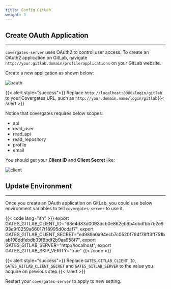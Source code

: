 ```yaml
---
title: Config GitLab
weight: 3
---
```


## Create OAuth Application

---

`covergates-server` uses OAuth2 to control user access.
To create an OAuth2 application on GitLab, navigate `http://your.gitlab.domain/profile/applications` on your GitLab website.

Create a new application as shown below:

![oauth](/images/gitlab_oauth.png)

{{< alert  style="success">}} Replace `http://localhost:8080/login/gitlab` to your Covergates URL, such as `http://your.domain.name/login/gitlab`{{< /alert >}}

Notice that covergates requires below scopes:

- api
- read_user
- read_api
- read_repository
- profile
- email

You should get your **Client ID** and **Client Secret** like:

![client](/images/gitlab_client.png)

## Update Environment

---

Once you create an OAuth application on GitLab, you could use below environment variables to tell `covergates-server` to use it.

{{< code lang="sh" >}}
export GATES_GITLAB_CLIENT_ID="68e4d83d0093dcb0e862eb9b4dbdfbb7b2e993e9f0259a66017f18995d0cdaf7",
export GATES_GITLAB_CLIENT_SECRET="ed989a0a94ecb7c0520f764f78ff3ff751bab198ddfebdb39f9bdf2b9aa958f7",
export GATES_GITLAB_SERVER="http://localhost",
export GATES_GITLAB_SKIP_VERITY="true"
{{< /code >}}

{{< alert  style="success">}} Replace `GATES_GITLAB_CLIENT_ID`, `GATES_GITLAB_CLIENT_SECRET` and `GATES_GITLAB_SERVER` to the value you acquire on previous step.{{< /alert >}}

Restart your `covergates-server` to apply to new setting.
